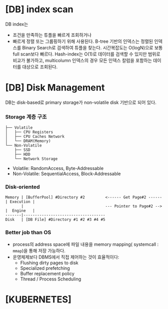 # [DB] index scan
DB index는 
- 조건을 만족하는 튜플을 빠르게 조회하거나
- 빠르게 정렬 또는 그룹핑하기 위해 사용된다.
B-tree 기반의 인덱스는 정렬된 인덱스를 Binary Search로 검색하여 튜플을 찾는다. 시간복잡도는 O(logN)으로 보통 full scan보다 빠르다.
Hash-index는 O(1)로 데이터를 검색할 수 있지만 범위로 비교가 불가하고, multicolumn 인덱스의 경우 모든 인덱스 칼럼을 포함하는 데이터를 대상으로 조회된다.
# [DB] Disk Management
DB는 disk-based로 primary storage가 non-volatile disk 기반으로 되어 있다.

### Storage 계층 구조
```
├── Volatile
│   ├── CPU Registers
│   ├── CPU Caches Network
│   └── DRAM(Memory)
└── Non-Volatile
    ├── SSD
    ├── HDD
    └── Network Storage
```
- Volatile: RandomAccess, Byte-Addressable
- Non-Volatile: SequentialAccess, Block-Addressable

### Disk-oriented
```             
Memory | [BufferPool] #Directory #2         <------ Get Page#2 ------ | Execution |
       |                                    --- Pointer to Page#2 --> |  Engine   |
-------|------------------------------------
Disk   | [DB File] #Directory #1 #2 #3 #4 #5
```

### Better job than OS
- process의 address space에 파일 내용을 memory mapping( systemcall : `mmap`)을 통해 저장 가능하다.
- 운영체제보다 DBMS에서 직접 제어하는 것이 효율적이다:
    - Flushing dirty pages to disk
    - Specialized prefetching
    - Buffer replacement policy
    - Thread / Process Scheduling

# [KUBERNETES]
